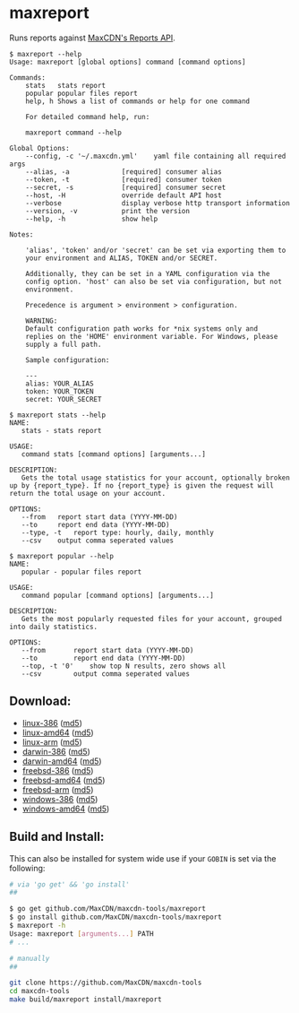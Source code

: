 maxreport
=========

Runs reports against [MaxCDN's Reports API](http://docs.maxcdn.com/#reports-api).

```
$ maxreport --help
Usage: maxreport [global options] command [command options]

Commands:
    stats	stats report
    popular	popular files report
    help, h	Shows a list of commands or help for one command

    For detailed command help, run:

    maxreport command --help

Global Options:
    --config, -c '~/.maxcdn.yml'	yaml file containing all required args
    --alias, -a 			[required] consumer alias
    --token, -t 			[required] consumer token
    --secret, -s 			[required] consumer secret
    --host, -H 				override default API host
    --verbose				display verbose http transport information
    --version, -v			print the version
    --help, -h				show help

Notes:

    'alias', 'token' and/or 'secret' can be set via exporting them to
    your environment and ALIAS, TOKEN and/or SECRET.

    Additionally, they can be set in a YAML configuration via the
    config option. 'host' can also be set via configuration, but not
    environment.

    Precedence is argument > environment > configuration.

    WARNING:
    Default configuration path works for *nix systems only and
    replies on the 'HOME' environment variable. For Windows, please
    supply a full path.

    Sample configuration:

    ---
    alias: YOUR_ALIAS
    token: YOUR_TOKEN
    secret: YOUR_SECRET

$ maxreport stats --help
NAME:
   stats - stats report

USAGE:
   command stats [command options] [arguments...]

DESCRIPTION:
   Gets the total usage statistics for your account, optionally broken up by {report_type}. If no {report_type} is given the request will return the total usage on your account.

OPTIONS:
   --from 	report start data (YYYY-MM-DD)
   --to 	report end data (YYYY-MM-DD)
   --type, -t 	report type: hourly, daily, monthly
   --csv	output comma seperated values

$ maxreport popular --help
NAME:
   popular - popular files report

USAGE:
   command popular [command options] [arguments...]

DESCRIPTION:
   Gets the most popularly requested files for your account, grouped into daily statistics.

OPTIONS:
   --from 		report start data (YYYY-MM-DD)
   --to 		report end data (YYYY-MM-DD)
   --top, -t '0'	show top N results, zero shows all
   --csv		output comma seperated values
```

Download:
---------

- [linux-386](http://get.maxcdn.com/maxreport/linux/386/maxpurge) ([md5](http://get.maxcdn.com/maxreport/linux/386/maxpurge.md5))
- [linux-amd64](http://get.maxcdn.com/maxreport/linux/amd64/maxpurge) ([md5](http://get.maxcdn.com/maxreport/linux/amd64/maxpurge.md5))
- [linux-arm](http://get.maxcdn.com/maxreport/linux/arm/maxpurge) ([md5](http://get.maxcdn.com/maxreport/linux/arm/maxpurge.md5))
- [darwin-386](http://get.maxcdn.com/maxreport/darwin/386/maxpurge) ([md5](http://get.maxcdn.com/maxreport/darwin/386/maxpurge.md5))
- [darwin-amd64](http://get.maxcdn.com/maxreport/darwin/amd64/maxpurge) ([md5](http://get.maxcdn.com/maxreport/darwin/amd64/maxpurge.md5))
- [freebsd-386](http://get.maxcdn.com/maxreport/freebsd/386/maxpurge) ([md5](http://get.maxcdn.com/maxreport/freebsd/386/maxpurge.md5))
- [freebsd-amd64](http://get.maxcdn.com/maxreport/freebsd/amd64/maxpurge) ([md5](http://get.maxcdn.com/maxreport/freebsd/amd64/maxpurge.md5))
- [freebsd-arm](http://get.maxcdn.com/maxreport/freebsd/arm/maxpurge) ([md5](http://get.maxcdn.com/maxreport/freebsd/arm/maxpurge.md5))
- [windows-386](http://get.maxcdn.com/maxreport/windows/386/maxpurge.exe) ([md5](http://get.maxcdn.com/maxreport/windows/386/maxpurge.exe.md5))
- [windows-amd64](http://get.maxcdn.com/maxreport/windows/amd64/maxpurge.exe) ([md5](http://get.maxcdn.com/maxreport/windows/amd64/maxpurge.exe.md5))


Build and Install:
------------------

This can also be installed for system wide use if your `GOBIN` is set via the following:

```bash
# via 'go get' && 'go install'
##

$ go get github.com/MaxCDN/maxcdn-tools/maxreport
$ go install github.com/MaxCDN/maxcdn-tools/maxreport
$ maxreport -h
Usage: maxreport [arguments...] PATH
# ...

# manually
##

git clone https://github.com/MaxCDN/maxcdn-tools
cd maxcdn-tools
make build/maxreport install/maxreport
```
